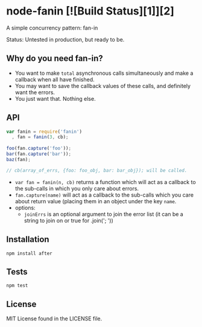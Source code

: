 node-fanin [![Build Status][1]][2]
==========

A simple concurrency pattern: fan-in

Status: Untested in production, but ready to be.

## Why do you need fan-in?

- You want to make `total` asynchronous calls simultaneously and make a callback when all have finished.
- You may want to save the callback values of these calls, and definitely want the errors.
- You just want that. Nothing else.

## API


```node.js
var fanin = require('fanin')
  , fan = fanin(3, cb);
 
foo(fan.capture('foo'));
bar(fan.capture('bar'));
baz(fan);

// cb(array_of_errs, {foo: foo_obj, bar: bar_obj}); will be called.
```

- `var fan = fanin(n, cb)` returns a function which will act as a callback to the sub-calls in which you only care about errors.
- `fan.capture(name)` will act as a callback to the sub-calls which you care about return value (placing them in an object under the key `name`.
- options:
    - `joinErrs` is an optional argument to join the error list (it can be a string to join on or true for .join('; '))

## Installation

`npm install after`

## Tests

`npm test`

## License

MIT License found in the LICENSE file.
